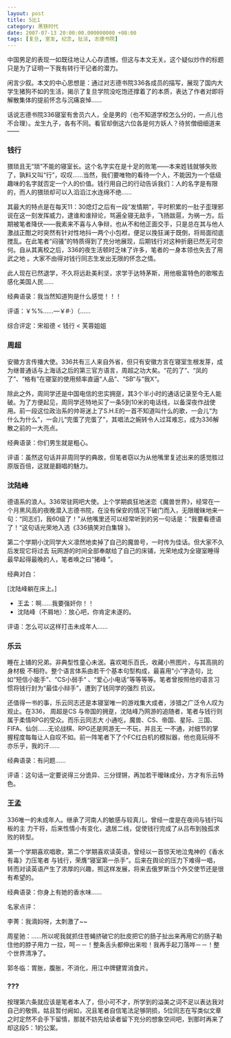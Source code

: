 ```yaml
---
layout: post 
title: 5比1
category: 黑铁时代
date: 2007-07-13 20:00:00.000000000 +08:00
tags: [复旦, 室友, 纪念, 扯淡, 志德书院]
---
```


中国男足的表现一如既往地让人心存遗憾，但这与本文无关。这个疑似炒作的标题只是为了证明一下我有转行干记者的潜力。 

闲言少叙。本文的中心思想是：通过对志德书院336各成员的描写，展现了国内大学生猪狗不如的生活，揭示了复旦学院没吃饱还撑着了的本质，表达了作者对即将解散集体的提前怀念与沉痛哀悼…… 

话说志德书院336寝室有舍员六人，全是男的（也不知道学校怎么分的，一点儿也不合理）。龙生九子，各有不同。看官却倒这六位各是何方妖人？待贫僧细细道来—— 

### 钱行

猥琐且无“琐”不能的寝室长。这个名字实在是十足的败笔——本来姓钱就够失败了，孰料又叫“行”，叹叹……当然，我们要唯物的看待一个人，不能因为一个低级趣味的名字就否定一个人的价值。钱行用自己的行动告诉我们：人的名字是有限的，而人的猥琐却可以入滔滔江水连绵不绝…… 

其最大的特点是在每天11：30熄灯之后有一段“发情期”，平时积累的一肚子歪理邪说在这一刻发挥威力，逮谁和谁辩论，骂遍全寝无敌手，飞扬跋扈，为祸一方。后期被笔者降伏——我素来不喜与人争辩，也从不和他正面交手，只是总在其与他人激战正酣之时突然有针对性地抖一两个小包袱，便足以挽狂澜于既倒，将局面彻底搅乱。在此笔者“闷骚”的特质得到了充分地展现，后期钱行对这种折磨已然无可奈何。自从其离校之后，336的夜生活顿时乏味了许多，笔者的一身本领也失去了用武之地 。大家不由得对钱行同志生发出无限的怀念之情。 

此人现在已然退学，不久将远赴美利坚，求学于达特茅斯，用他极富特色的歌喉去感化美国人民…… 

经典语录：我当然知道狗是什么感觉！！！
    
评语：￥%%……—￥#·）（…… 
     
综合评定：宋祖德 < 钱行 < 芙蓉姐姐 

### 周超

安徽方言传播大使。336共有三人来自外省，但只有安徽方言在寝室生根发芽，成为继普通话与上海话之后的第三官方语言，周超之功大矣。“花的了”、“凤的了”、“格有”在寝室的使用频率直逼“人品”、“SB“与“我X“。 

除此之外，周同学还是中国电信的忠实拥趸，其3个半小时的通话记录至今无人能破。为了方便起见，周同学还特地买了一条5到10米的电话线，以备深夜作战使用。前一段这位政治系的帅哥迷上了S.H.E的一首不知道叫什么的歌，一会儿“为什么为什么”，一会儿“完蛋了完蛋了”，其唱法之婉转令人过耳难忘，成为336解散之前的一大亮点。 

经典语录：你们男生就是粗心。

评语：虽然这句话并非周同学的典故，但笔者窃以为从他嘴里复述出来的感觉胜过原版百倍，这就是翻唱的魅力。 

### 沈陆峰

德语系的浪人。336常驻网吧大使。上个学期疯狂地迷恋《魔兽世界》，经常在一个月黑风高的夜晚潜入志德书院，在没有保安的情况下破门而入，无限暧昧地来一句：“同志们，我60级了！"从他嘴里还可以经常听到的另一句话是：”我要看德语了！“这句话光荣地入选《336搞笑对白集锦 》。 

第二个学期小沈同学大义凛然地卖掉了自己的魔兽号，一时传为佳话。但大家不久后发现它将过去 玩网游的时间全部奉献给了自己的床铺，光荣地成为全寝室睡得最早起得最晚的人，笔者唤之曰“猪峰 ”。 

经典对白：
 
[沈陆峰躺在床上。]

* 王孟：啊……我要强奸你！！     
* 沈陆峰（不屑地）：放心吧，你肯定未遂的。    

评语：怎么可以这样打击未成年人……     

### 乐云

睡在上铺的兄弟。非典型性童心未泯。喜欢喝乐百氏，收藏小熊图片，与其高挑的身材极 不相符。整个语言体系由若干个基本句型构成，最喜用“小”字造句，比如“短信小能手”、“CS小弱手“ 、“爱心小电话”等等等等。笔者曾按照他的语言习惯将钱行封为“最佳小辩手”，遭到了钱同学的强烈 
抗议。 

还值得一书的事，乐云同志还是本寝室唯一的游戏集大成者，涉猎之广泛令人叹为观止。在336， 周超是CS 与帝国的拥趸，沈陆峰乃网游的追随者，笔者与钱行则属于柔情RPG的受众。而乐云同志大 小通吃，魔兽、CS、帝国、星际、三国、FIFA、仙剑……无论战棋、RPG还是网游无一不玩，并且无 一不通，对细节的掌握程度每每让人自叹不如。前一阵笔者下了个FC红白机的模拟器，他也竟玩得不 亦乐乎，我的汗…… 

经典语录：有问题…… 

评语：这句话一定要说得三分诡异、三分铿锵，再加若干暧昧成分，方才有乐云特色。 

### 王孟

336唯一的未成年人。继承了河南人的敏感与较真儿，曾经一度是在夜间与钱行叫板的主 力干将，后来性情小有变化，退居二线，促使钱行完成了从吕布到独孤求败的转型。 

第一个学期喜欢唱歌，第二个学期喜欢读英语，曾经以一首惊天地泣鬼神的《香水有毒》力压笔者 与钱行，荣膺“寝室第一杀手”。后来在舆论的压力下难得一唱，转而对读英语产生了浓厚的兴趣，照这样发展，将来去俄罗斯当个外交使节还是很有希望的。 

经典语录：你身上有她的香水味……     

名家点评： 

李菁：我滴妈呀，太刺激了~~ 

周星驰：……所以呢我就抓住苍蝇挤破它的肚皮把它的肠子扯出来再用它的肠子勒住他的脖子用力 
一拉，呵－－！整条舌头都伸出来啦！我再手起刀落哗－－！整个世界清净了。 

郭冬临：胃胀，腹胀，不消化，用江中牌健胃消食片。 

### ???

按理第六条就应该是笔者本人了，但小可不才，所学到的溢美之词不足以表达我对自己的敬佩，姑且暂付阙如，况且笔者自信笔法足够阴损，5位同志在写类似文章之时定然不会手下留情，那就不妨先给读者留下充分的想象空间吧，到那时再来了却这段5：1的公案。

